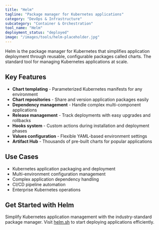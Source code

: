 ```yaml
---
title: "Helm"
tagline: "Package manager for Kubernetes applications"
category: "DevOps & Infrastructure"
subcategory: "Container & Orchestration"
tool_name: "Helm"
deployment_status: "deployed"
image: "/images/tools/helm-placeholder.jpg"
---
```

Helm is the package manager for Kubernetes that simplifies application deployment through reusable, configurable packages called charts. The standard tool for managing Kubernetes applications at scale.

## Key Features

- **Chart templating** - Parameterized Kubernetes manifests for any environment
- **Chart repositories** - Share and version application packages easily
- **Dependency management** - Handle complex multi-component applications
- **Release management** - Track deployments with easy upgrades and rollbacks
- **Hooks system** - Custom actions during installation and deployment phases
- **Values configuration** - Flexible YAML-based environment settings
- **Artifact Hub** - Thousands of pre-built charts for popular applications

## Use Cases

- Kubernetes application packaging and deployment
- Multi-environment configuration management
- Complex application dependency handling
- CI/CD pipeline automation
- Enterprise Kubernetes operations

## Get Started with Helm

Simplify Kubernetes application management with the industry-standard package manager. Visit [helm.sh](https://helm.sh) to start deploying applications efficiently.
